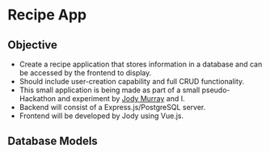 # Recipe App

## Objective

* Create a recipe application that stores information in a database and can be accessed by the frontend to display.
* Should include user-creation capability and full CRUD functionality.
* This small application is being made as part of a small pseudo-Hackathon and experiment by [Jody Murray](https://github.com/JodyMurray) and I.
* Backend will consist of a Express.js/PostgreSQL server.
* Frontend will be developed by Jody using Vue.js.

## Database Models

![]()
